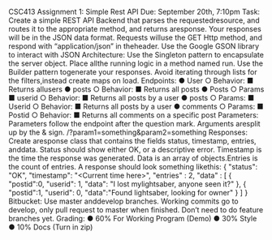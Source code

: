CSC413​​ ​​Assignment​​ ​​1:​​ ​​Simple​​ ​​Rest​​ ​​API
Due​​:​ ​September​ ​20th,​ ​7:10pm
Task:
Create​ ​a​ ​simple​ ​REST​ ​API​ ​Backend​ ​that​ ​parses​ ​the​ ​requested​ ​resource,​ ​and​ ​routes​ ​it​ ​to
the​ ​appropriate​ ​method,​ ​and​ ​returns​ ​a​ ​response.​ ​Your​ ​responses​ ​will​ ​be​ ​in​ ​the​ ​JSON
data​ ​format.​ ​Requests​ ​will​ ​use​ ​the​ ​GET​ ​Http​ ​method,​ ​and​ ​respond​ ​with
“application/json”​ ​in​ ​the​ ​header.​ ​Use​ ​the​ ​Google​ ​GSON​ ​library​ ​to​ ​interact​ ​with​ ​JSON
Architecture​​:
Use​ ​the​ ​​Singleton​​ ​​​​pattern​ ​to​ ​encapsulate​ ​the​ ​server​ ​object.​ ​Place​ ​all​ ​the​ ​running​ ​logic
in​ ​a​ ​method​ ​named​ ​run.​ ​Use​ ​the​ ​​Builder​​​ ​pattern​ ​to​ ​generate​ ​your​ ​responses.​ ​Avoid
iterating​ ​through​ ​lists​ ​for​ ​the​ ​filters,​ ​instead​ ​create​ ​maps​ ​on​ ​load.
Endpoints:
● User
○ Behavior:
■ Returns​ ​all​ ​users
● posts
○ Behavior:
■ Returns​ ​all​ ​posts
● Posts
○ Params
■ userid
○ Behavior:
■ Returns​ ​all​ ​posts​ ​by​ ​a​ ​user
● posts
○ Params:
■ Userid
○ Behavior:
■ Returns​ ​all​ ​posts​ ​by​ ​a​ ​user
● comments
○ Params:
■ Postid
○ Behavior:
■ Returns​ ​all​ ​comments​ ​on​ ​a​ ​specific​ ​post
Parameters:
Parameters​ ​follow​ ​the​ ​endpoint​ ​after​ ​the​ ​question​ ​mark.​ ​Arguments​ ​are​ ​split​ ​up​ ​by​ ​the​ ​&
sign.
/<endpoint>​?​​param1=something&param2=something
Responses:
Create​ ​a​ ​response​ ​class​ ​that​ ​contains​ ​the​ ​fields​ ​​status​​,​ ​​timestamp​​,​ ​​entries​​,​ ​and​ ​​data.
Status​ ​should​ ​show​ ​either​ ​OK,​ ​or​ ​a​ ​descriptive​ ​error.​ ​Timestamp​ ​is​ ​the​ ​time​ ​the
response​ ​was​ ​generated.​ ​Data​ ​is​ ​an​ ​array​ ​of​ ​objects.​ ​Entries​ ​is​ ​the​ ​count​ ​of​ ​entries.​ ​A
response​ ​should​ ​look​ ​something​ ​like​ ​this:
{
"status":​ ​"OK",
"timestamp":​ ​"<Current​ ​time​ ​here>",
"entries"​ ​:​ ​2,
"data"​ ​:​ ​[
{
"postid":0,
"userid":​ ​1,
"data":​ ​"I​ ​lost​ ​my​ ​lightsaber,​ ​anyone​ ​seen​ ​it?"
},
{
"postid":1,
"userid":​ ​0,
"data":​ ​"Found​ ​lightsaber,​ ​looking​ ​for​ ​owner"
}
]
}
Bitbucket:
Use​ ​master​ ​and​ ​develop​ ​branches.​ ​Working​ ​commits​ ​go​ ​to​ ​develop,​ ​only​ ​pull​ ​request​ ​to
master​ ​when​ ​finished.​ ​Don’t​ ​need​ ​to​ ​do​ ​feature​ ​branches​ ​yet.
Grading:
● 60%​ ​For​ ​Working​ ​Program​ ​(Demo)
● 30%​ ​Style
● 10%​ ​Docs​ ​(Turn​ ​in​ ​zip)
